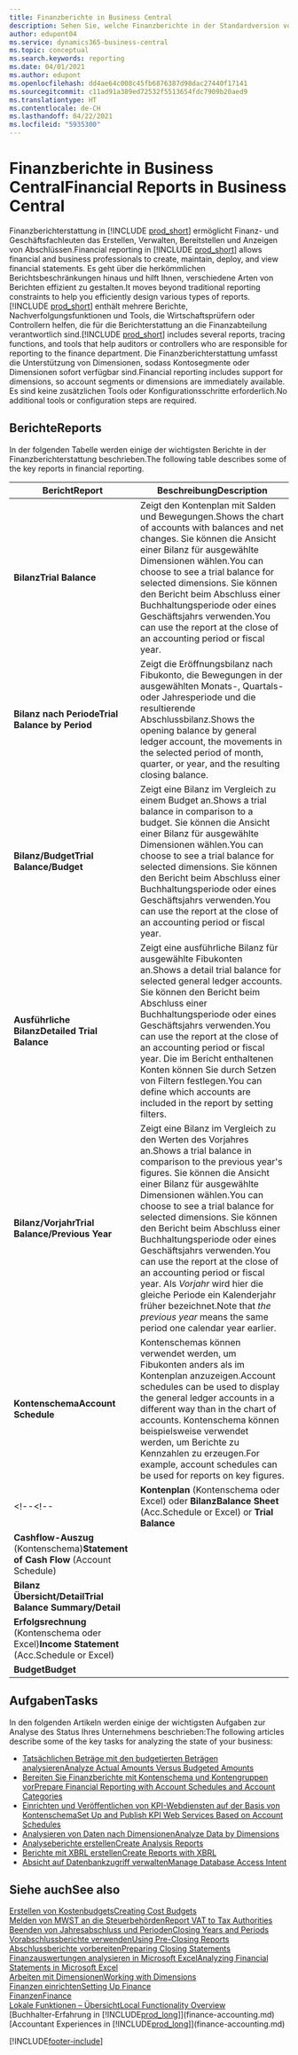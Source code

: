 ```yaml
---
title: Finanzberichte in Business Central
description: Sehen Sie, welche Finanzberichte in der Standardversion von Business Central verfügbar sind, damit Sie Ihr Unternehmen im Auge behalten können.
author: edupont04
ms.service: dynamics365-business-central
ms.topic: conceptual
ms.search.keywords: reporting
ms.date: 04/01/2021
ms.author: edupont
ms.openlocfilehash: dd4ae64c008c45fb6876387d98dac27440f17141
ms.sourcegitcommit: c11ad91a389ed72532f5513654fdc7909b20aed9
ms.translationtype: HT
ms.contentlocale: de-CH
ms.lasthandoff: 04/22/2021
ms.locfileid: "5935300"
---
```

# <a name="financial-reports-in-business-central"></a><span data-ttu-id="b3039-103">Finanzberichte in Business Central</span><span class="sxs-lookup"><span data-stu-id="b3039-103">Financial Reports in Business Central</span></span>

<span data-ttu-id="b3039-104">Finanzberichterstattung in [!INCLUDE [prod_short](includes/prod_short.md)] ermöglicht Finanz- und Geschäftsfachleuten das Erstellen, Verwalten, Bereitstellen und Anzeigen von Abschlüssen.</span><span class="sxs-lookup"><span data-stu-id="b3039-104">Financial reporting in [!INCLUDE [prod_short](includes/prod_short.md)] allows financial and business professionals to create, maintain, deploy, and view financial statements.</span></span> <span data-ttu-id="b3039-105">Es geht über die herkömmlichen Berichtsbeschränkungen hinaus und hilft Ihnen, verschiedene Arten von Berichten effizient zu gestalten.</span><span class="sxs-lookup"><span data-stu-id="b3039-105">It moves beyond traditional reporting constraints to help you efficiently design various types of reports.</span></span> <span data-ttu-id="b3039-106">[!INCLUDE [prod_short](includes/prod_short.md)] enthält mehrere Berichte, Nachverfolgungsfunktionen und Tools, die Wirtschaftsprüfern oder Controllern helfen, die für die Berichterstattung an die Finanzabteilung verantwortlich sind.</span><span class="sxs-lookup"><span data-stu-id="b3039-106">[!INCLUDE [prod_short](includes/prod_short.md)] includes several reports, tracing functions, and tools that help auditors or controllers who are responsible for reporting to the finance department.</span></span> <span data-ttu-id="b3039-107">Die Finanzberichterstattung umfasst die Unterstützung von Dimensionen, sodass Kontosegmente oder Dimensionen sofort verfügbar sind.</span><span class="sxs-lookup"><span data-stu-id="b3039-107">Financial reporting includes support for dimensions, so account segments or dimensions are immediately available.</span></span> <span data-ttu-id="b3039-108">Es sind keine zusätzlichen Tools oder Konfigurationsschritte erforderlich.</span><span class="sxs-lookup"><span data-stu-id="b3039-108">No additional tools or configuration steps are required.</span></span>  

## <a name="reports"></a><span data-ttu-id="b3039-109">Berichte</span><span class="sxs-lookup"><span data-stu-id="b3039-109">Reports</span></span>

<span data-ttu-id="b3039-110">In der folgenden Tabelle werden einige der wichtigsten Berichte in der Finanzberichterstattung beschrieben.</span><span class="sxs-lookup"><span data-stu-id="b3039-110">The following table describes some of the key reports in financial reporting.</span></span>

|<span data-ttu-id="b3039-111">Bericht</span><span class="sxs-lookup"><span data-stu-id="b3039-111">Report</span></span> |<span data-ttu-id="b3039-112">Beschreibung</span><span class="sxs-lookup"><span data-stu-id="b3039-112">Description</span></span>  |
|---------|---------|
|<span data-ttu-id="b3039-113">**Bilanz**</span><span class="sxs-lookup"><span data-stu-id="b3039-113">**Trial Balance**</span></span>| <span data-ttu-id="b3039-114">Zeigt den Kontenplan mit Salden und Bewegungen.</span><span class="sxs-lookup"><span data-stu-id="b3039-114">Shows the chart of accounts with balances and net changes.</span></span> <span data-ttu-id="b3039-115">Sie können die Ansicht einer Bilanz für ausgewählte Dimensionen wählen.</span><span class="sxs-lookup"><span data-stu-id="b3039-115">You can choose to see a trial balance for selected dimensions.</span></span> <span data-ttu-id="b3039-116">Sie können den Bericht beim Abschluss einer Buchhaltungsperiode oder eines Geschäftsjahrs verwenden.</span><span class="sxs-lookup"><span data-stu-id="b3039-116">You can use the report at the close of an accounting period or fiscal year.</span></span> |
|<span data-ttu-id="b3039-117">**Bilanz nach Periode**</span><span class="sxs-lookup"><span data-stu-id="b3039-117">**Trial Balance by Period**</span></span>  | <span data-ttu-id="b3039-118">Zeigt die Eröffnungsbilanz nach Fibukonto, die Bewegungen in der ausgewählten Monats-, Quartals- oder Jahresperiode und die resultierende Abschlussbilanz.</span><span class="sxs-lookup"><span data-stu-id="b3039-118">Shows the opening balance by general ledger account, the movements in the selected period of month, quarter, or year, and the resulting closing balance.</span></span>         |
|<span data-ttu-id="b3039-119">**Bilanz/Budget**</span><span class="sxs-lookup"><span data-stu-id="b3039-119">**Trial Balance/Budget**</span></span> | <span data-ttu-id="b3039-120">Zeigt eine Bilanz im Vergleich zu einem Budget an.</span><span class="sxs-lookup"><span data-stu-id="b3039-120">Shows a trial balance in comparison to a budget.</span></span> <span data-ttu-id="b3039-121">Sie können die Ansicht einer Bilanz für ausgewählte Dimensionen wählen.</span><span class="sxs-lookup"><span data-stu-id="b3039-121">You can choose to see a trial balance for selected dimensions.</span></span> <span data-ttu-id="b3039-122">Sie können den Bericht beim Abschluss einer Buchhaltungsperiode oder eines Geschäftsjahrs verwenden.</span><span class="sxs-lookup"><span data-stu-id="b3039-122">You can use the report at the close of an accounting period or fiscal year.</span></span>        |
|<span data-ttu-id="b3039-123">**Ausführliche Bilanz**</span><span class="sxs-lookup"><span data-stu-id="b3039-123">**Detailed Trial Balance**</span></span> |<span data-ttu-id="b3039-124">Zeigt eine ausführliche Bilanz für ausgewählte Fibukonten an.</span><span class="sxs-lookup"><span data-stu-id="b3039-124">Shows a detail trial balance for selected general ledger accounts.</span></span> <span data-ttu-id="b3039-125">Sie können den Bericht beim Abschluss einer Buchhaltungsperiode oder eines Geschäftsjahrs verwenden.</span><span class="sxs-lookup"><span data-stu-id="b3039-125">You can use the report at the close of an accounting period or fiscal year.</span></span> <span data-ttu-id="b3039-126">Die im Bericht enthaltenen Konten können Sie durch Setzen von Filtern festlegen.</span><span class="sxs-lookup"><span data-stu-id="b3039-126">You can define which accounts are included in the report by setting filters.</span></span>         |
|<span data-ttu-id="b3039-127">**Bilanz/Vorjahr**</span><span class="sxs-lookup"><span data-stu-id="b3039-127">**Trial Balance/Previous Year**</span></span>|<span data-ttu-id="b3039-128">Zeigt eine Bilanz im Vergleich zu den Werten des Vorjahres an.</span><span class="sxs-lookup"><span data-stu-id="b3039-128">Shows a trial balance in comparison to the previous year's figures.</span></span> <span data-ttu-id="b3039-129">Sie können die Ansicht einer Bilanz für ausgewählte Dimensionen wählen.</span><span class="sxs-lookup"><span data-stu-id="b3039-129">You can choose to see a trial balance for selected dimensions.</span></span> <span data-ttu-id="b3039-130">Sie können den Bericht beim Abschluss einer Buchhaltungsperiode oder eines Geschäftsjahrs verwenden.</span><span class="sxs-lookup"><span data-stu-id="b3039-130">You can use the report at the close of an accounting period or fiscal year.</span></span> <span data-ttu-id="b3039-131">Als *Vorjahr* wird hier die gleiche Periode ein Kalenderjahr früher bezeichnet.</span><span class="sxs-lookup"><span data-stu-id="b3039-131">Note that *the previous year* means the same period one calendar year earlier.</span></span>|
|<span data-ttu-id="b3039-132">**Kontenschema**</span><span class="sxs-lookup"><span data-stu-id="b3039-132">**Account Schedule**</span></span>|<span data-ttu-id="b3039-133">Kontenschemas können verwendet werden, um Fibukonten anders als im Kontenplan anzuzeigen.</span><span class="sxs-lookup"><span data-stu-id="b3039-133">Account schedules can be used to display the general ledger accounts in a different way than in the chart of accounts.</span></span> <span data-ttu-id="b3039-134">Kontenschema können beispielsweise verwendet werden, um Berichte zu Kennzahlen zu erzeugen.</span><span class="sxs-lookup"><span data-stu-id="b3039-134">For example, account schedules can be used for reports on key figures.</span></span>|
<span data-ttu-id="b3039-135"><!--</span><span class="sxs-lookup"><span data-stu-id="b3039-135"><!--</span></span>|<span data-ttu-id="b3039-136">**Kontenplan** (Kontenschema oder Excel) oder **Bilanz**</span><span class="sxs-lookup"><span data-stu-id="b3039-136">**Balance Sheet** (Acc.Schedule or Excel) or **Trial Balance**</span></span> |         |
|<span data-ttu-id="b3039-137">**Cashflow-Auszug** (Kontenschema)</span><span class="sxs-lookup"><span data-stu-id="b3039-137">**Statement of Cash Flow** (Account Schedule)</span></span> |         |
|<span data-ttu-id="b3039-138">**Bilanz Übersicht/Detail**</span><span class="sxs-lookup"><span data-stu-id="b3039-138">**Trial Balance Summary/Detail**</span></span> |         |
|<span data-ttu-id="b3039-139">**Erfolgsrechnung** (Kontenschema oder Excel)</span><span class="sxs-lookup"><span data-stu-id="b3039-139">**Income Statement** (Acc.Schedule or Excel)</span></span>||
|<span data-ttu-id="b3039-140">**Budget**</span><span class="sxs-lookup"><span data-stu-id="b3039-140">**Budget**</span></span> ||-->

## <a name="tasks"></a><span data-ttu-id="b3039-141">Aufgaben</span><span class="sxs-lookup"><span data-stu-id="b3039-141">Tasks</span></span>

<span data-ttu-id="b3039-142">In den folgenden Artikeln werden einige der wichtigsten Aufgaben zur Analyse des Status Ihres Unternehmens beschrieben:</span><span class="sxs-lookup"><span data-stu-id="b3039-142">The following articles describe some of the key tasks for analyzing the state of your business:</span></span>

* [<span data-ttu-id="b3039-143">Tatsächlichen Beträge mit den budgetierten Beträgen analysieren</span><span class="sxs-lookup"><span data-stu-id="b3039-143">Analyze Actual Amounts Versus Budgeted Amounts</span></span>](bi-how-analyze-actual-versus-budget.md)  
* [<span data-ttu-id="b3039-144">Bereiten Sie Finanzberichte mit Kontenschema und Kontengruppen vor</span><span class="sxs-lookup"><span data-stu-id="b3039-144">Prepare Financial Reporting with Account Schedules and Account Categories</span></span>](bi-how-work-account-schedule.md)  
* [<span data-ttu-id="b3039-145">Einrichten und Veröffentlichen von KPI-Webdiensten auf der Basis von Kontenschema</span><span class="sxs-lookup"><span data-stu-id="b3039-145">Set Up and Publish KPI Web Services Based on Account Schedules</span></span>](bi-how-to-set-up-and-publish-kpi-web-services-based-on-account-schedules.md)  
* [<span data-ttu-id="b3039-146">Analysieren von Daten nach Dimensionen</span><span class="sxs-lookup"><span data-stu-id="b3039-146">Analyze Data by Dimensions</span></span>](bi-how-analyze-data-dimension.md)  
* [<span data-ttu-id="b3039-147">Analyseberichte erstellen</span><span class="sxs-lookup"><span data-stu-id="b3039-147">Create Analysis Reports</span></span>](bi-how-create-analysis-views-reports.md)  
* [<span data-ttu-id="b3039-148">Berichte mit XBRL erstellen</span><span class="sxs-lookup"><span data-stu-id="b3039-148">Create Reports with XBRL</span></span>](bi-create-reports-with-xbrl.md)  
* [<span data-ttu-id="b3039-149">Absicht auf Datenbankzugriff verwalten</span><span class="sxs-lookup"><span data-stu-id="b3039-149">Manage Database Access Intent</span></span>](admin-data-access-intent.md)  

## <a name="see-also"></a><span data-ttu-id="b3039-150">Siehe auch</span><span class="sxs-lookup"><span data-stu-id="b3039-150">See also</span></span>

[<span data-ttu-id="b3039-151">Erstellen von Kostenbudgets</span><span class="sxs-lookup"><span data-stu-id="b3039-151">Creating Cost Budgets</span></span>](finance-create-cost-budgets.md)  
[<span data-ttu-id="b3039-152">Melden von MWST an die Steuerbehörden</span><span class="sxs-lookup"><span data-stu-id="b3039-152">Report VAT to Tax Authorities</span></span>](finance-how-report-vat.md)  
[<span data-ttu-id="b3039-153">Beenden von Jahresabschluss und Perioden</span><span class="sxs-lookup"><span data-stu-id="b3039-153">Closing Years and Periods</span></span>](year-close-years-periods.md)  
[<span data-ttu-id="b3039-154">Vorabschlussberichte verwenden</span><span class="sxs-lookup"><span data-stu-id="b3039-154">Using Pre-Closing Reports</span></span>](year-prepare-preclose-reports.md)  
[<span data-ttu-id="b3039-155">Abschlussberichte vorbereiten</span><span class="sxs-lookup"><span data-stu-id="b3039-155">Preparing Closing Statements</span></span>](year-prepare-close-statement.md)  
[<span data-ttu-id="b3039-156">Finanzauswertungen analysieren in Microsoft Excel</span><span class="sxs-lookup"><span data-stu-id="b3039-156">Analyzing Financial Statements in Microsoft Excel</span></span>](finance-analyze-excel.md)  
[<span data-ttu-id="b3039-157">Arbeiten mit Dimensionen</span><span class="sxs-lookup"><span data-stu-id="b3039-157">Working with Dimensions</span></span>](finance-dimensions.md)  
[<span data-ttu-id="b3039-158">Finanzen einrichten</span><span class="sxs-lookup"><span data-stu-id="b3039-158">Setting Up Finance</span></span>](finance-setup-finance.md)  
[<span data-ttu-id="b3039-159">Finanzen</span><span class="sxs-lookup"><span data-stu-id="b3039-159">Finance</span></span>](finance.md)  
[<span data-ttu-id="b3039-160">Lokale Funktionen – Übersicht</span><span class="sxs-lookup"><span data-stu-id="b3039-160">Local Functionality Overview</span></span>](about-localization.md)  
<span data-ttu-id="b3039-161">[Buchhalter-Erfahrung in [!INCLUDE[prod_long](includes/prod_long.md)]](finance-accounting.md)</span><span class="sxs-lookup"><span data-stu-id="b3039-161">[Accountant Experiences in [!INCLUDE[prod_long](includes/prod_long.md)]](finance-accounting.md)</span></span>  


[!INCLUDE[footer-include](includes/footer-banner.md)]
